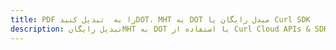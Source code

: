 ---title: PDF را به  تبدیل کنیدDOT، MHT به DOT مبدل رایگان یا Curl SDKdescription: تبدیل رایگانMHT به DOT با استفاده از Curl Cloud APIs & SDK همچنین اسناد PDF را در Cloud ایجاد، ویرایش و رندر کنید.---